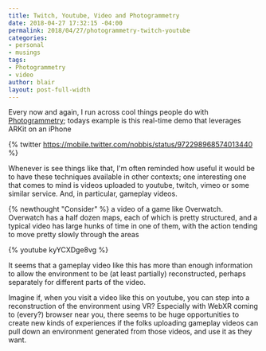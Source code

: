 ```yaml
---
title: Twitch, Youtube, Video and Photogrammetry
date: 2018-04-27 17:32:15 -04:00
permalink: 2018/04/27/photogrammetry-twitch-youtube
categories:
- personal
- musings
tags:
- Photogrammetry
- video
author: blair
layout: post-full-width
---
```


 Every now and again, I run across cool things people do with [Photogrammetry](https://en.wikipedia.org/wiki/Photogrammetry); todays example is this real-time demo that leverages ARKit on an iPhone

{% twitter https://mobile.twitter.com/nobbis/status/972298968574013440 %}

Whenever is see things like that, I'm often reminded how useful it would be to have these techniques available in other contexts;  one interesting one that comes to mind is videos uploaded to youtube, twitch, vimeo or some similar service.  And, in particular, gameplay videos.  

{% newthought "Consider" %} a video of a game like Overwatch.  Overwatch  has a half dozen maps, each of which is pretty structured, and a typical video has large hunks of time in one of them, with the action tending to move pretty slowly through the areas

{% youtube kyYCXDge8vg %}

It seems that a gameplay video like this has more than enough information to allow the environment to be (at least partially) reconstructed, perhaps separately for different parts of the video.  

Imagine if, when you visit a video like this on youtube, you can step into a reconstruction of the environment using VR?  Especially with WebXR coming to (every?) browser near you, there seems to be huge opportunities  to create new kinds of experiences if the folks uploading gameplay videos can pull down an environment generated from those videos, and use it as they want.
